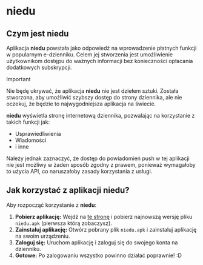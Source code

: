 # niedu
## Czym jest niedu
Aplikacja **niedu** powstała jako odpowiedź na wprowadzenie płatnych funkcji w popularnym e-dzienniku. 
Celem jej stworzenia jest umożliwienie użytkownikom dostępu do ważnych informacji bez konieczności opłacania dodatkowych subskrypcji.

> [!IMPORTANT] 
> Nie będę ukrywać, że aplikacja **niedu** nie jest dziełem sztuki. Została stworzona, aby umożliwić szybszy dostęp do strony dziennika, ale nie oczekuj, że będzie to najwygodniejsza aplikacja na świecie.

**niedu** wyświetla stronę internetową dziennika, pozwalając na korzystanie z takich funkcji jak:
- Usprawiedliwienia
- Wiadomości
- i inne

Należy jednak zaznaczyć, że dostęp do powiadomień push w tej aplikacji nie jest możliwy w żaden sposób zgodny z prawem,
 ponieważ wymagałoby to użycia API, co naruszałoby zasady korzystania z usługi.
## Jak korzystać z aplikacji niedu?
Aby rozpocząć korzystanie z **niedu**:
1. **Pobierz aplikację:** Wejdź na [te stronę](https://github.com/AndusDEV/niedu/releases) i pobierz najnowszą wersję pliku `niedu.apk` (pierwsza którą zobaczysz).
2. **Zainstaluj aplikację:** Otwórz pobrany plik `niedu.apk` i zainstaluj aplikację na swoim urządzeniu.
3. **Zaloguj się:** Uruchom aplikację i zaloguj się do swojego konta na dzienniku.
4. **Gotowe:** Po zalogowaniu wszystko powinno działać poprawnie! :D
